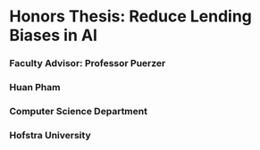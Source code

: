 # Honors Thesis: Reduce Lending Biases in AI
### Faculty Advisor: Professor Puerzer
### Huan Pham
### Computer Science Department
### Hofstra University

